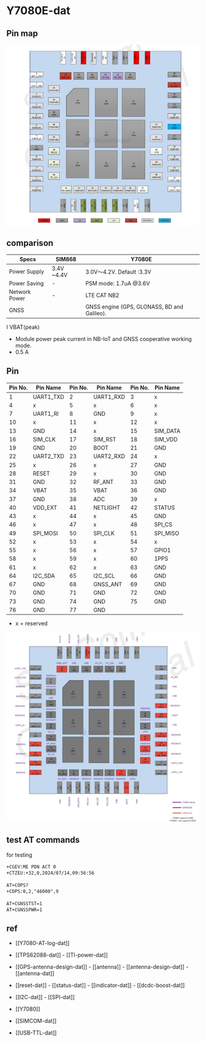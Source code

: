 
# Y7080E-dat

## Pin map 

![](2024-07-05-18-45-34.png)


## comparison 

| Specs         | SIM868     | Y7080E                                      |
| ------------- | ---------- | ------------------------------------------- |
| Power Supply  | 3.4V ~4.4V | 3.0V～4.2V. Default :3.3V                   |
| Power Saving  | -          | PSM mode: 1.7uA @3.6V                       |
| Network Power | -          | LTE CAT NB2                                 |
| GNSS          |            | GNSS engine (GPS, GLONASS, BD and Galileo). |


I VBAT(peak) 
- Module power peak current in NB-IoT and GNSS cooperative working mode. 
- 0.5 A

## Pin 

| Pin No. | Pin Name  | Pin No. | Pin Name  | Pin No. | Pin Name |
| ------- | --------- | ------- | --------- | ------- | -------- |
| 1       | UART1_TXD | 2       | UART1_RXD | 3       | x        |
| 4       | x         | 5       | x         | 6       | x        |
| 7       | UART1_RI  | 8       | GND       | 9       | x        |
| 10      | x         | 11      | x         | 12      | x        |
| 13      | GND       | 14      | x         | 15      | SIM_DATA |
| 16      | SIM_CLK   | 17      | SIM_RST   | 18      | SIM_VDD  |
| 19      | GND       | 20      | BOOT      | 21      | GND      |
| 22      | UART2_TXD | 23      | UART2_RXD | 24      | x        |
| 25      | x         | 26      | x         | 27      | GND      |
| 28      | RESET     | 29      | x         | 30      | GND      |
| 31      | GND       | 32      | RF_ANT    | 33      | GND      |
| 34      | VBAT      | 35      | VBAT      | 36      | GND      |
| 37      | GND       | 38      | ADC       | 39      | x        |
| 40      | VDD_EXT   | 41      | NETLIGHT  | 42      | STATUS   |
| 43      | x         | 44      | x         | 45      | GND      |
| 46      | x         | 47      | x         | 48      | SPI_CS   |
| 49      | SPI_MOSI  | 50      | SPI_CLK   | 51      | SPI_MISO |
| 52      | x         | 53      | x         | 54      | x        |
| 55      | x         | 56      | x         | 57      | GPIO1    |
| 58      | x         | 59      | x         | 60      | 1PPS     |
| 61      | x         | 62      | x         | 63      | GND      |
| 64      | I2C_SDA   | 65      | I2C_SCL   | 66      | GND      |
| 67      | GND       | 68      | GNSS_ANT  | 69      | GND      |
| 70      | GND       | 71      | GND       | 72      | GND      |
| 73      | GND       | 74      | GND       | 75      | GND      |
| 76      | GND       | 77      | GND       |

- x = reserved 

![](2024-07-08-16-00-57.png)

## test AT commands 

for testing 

    +CGEV:ME PDN ACT 0
    +CTZEU:+32,0,2024/07/14,09:56:56

    AT+COPS?
    +COPS:0,2,"46000",9

    AT+CGNSSTST=1
    AT+CGNSSPWR=1

## ref 

- [[Y7080-AT-log-dat]]

- [[TPS62088-dat]] - [[TI-power-dat]]

- [[GPS-antenna-design-dat]] - [[antenna]] - [[antenna-design-dat]] - [[antenna-dat]]

- [[reset-dat]] - [[status-dat]] - [[indicator-dat]] - [[dcdc-boost-dat]]

- [[I2C-dat]] - [[SPI-dat]]
  
- [[Y7080]]

- [[SIMCOM-dat]]

- [[USB-TTL-dat]]
